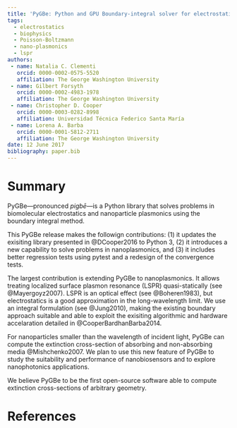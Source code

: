 ```yaml
---
title: 'PyGBe: Python and GPU Boundary-integral solver for electrostatics'
tags:
  - electrostatics
  - biophysics
  - Poisson-Boltzmann
  - nano-plasmonics
  - lspr
authors:
 - name: Natalia C. Clementi
   orcid: 0000-0002-0575-5520
   affiliation: The George Washington University
 - name: Gilbert Forsyth
   orcid: 0000-0002-4983-1978
   affiliation: The George Washington University
 - name: Christopher D. Cooper
   orcid: 0000-0003-0282-8998
   affiliation: Universidad Técnica Federico Santa María
 - name: Lorena A. Barba
   orcid: 0000-0001-5812-2711
   affiliation: The George Washington University
date: 12 June 2017
bibliography: paper.bib
---
```


# Summary

PyGBe—pronounced _pigbē_—is a Python library that solves problems in 
biomolecular electrostatics and nanoparticle plasmonics
using the boundary integral method.

This PyGBe release makes the followign contributions:
(1) it updates the exisiting library presented in @DCooper2016 to Python 3,
(2) it introduces a new capability to solve problems in nanoplasmonics, and 
(3) it includes better regression tests using pytest and a redesign of the convergence tests.


The largest contribution is extending PyGBe to nanoplasmonics.
It allows treating localized surface plasmon resonance (LSPR)
quasi-statically (see @Mayergoyz2007). LSPR is an optical
effect (see @Boheren1983), but electrostatics is a good approximation in the long-wavelength
limit. We use an integral formulation (see @Jung2010), making the existing boundary  
approach suitable and able to exploit the exisiting algorithmic and hardware 
accelaration detailed in @CooperBardhanBarba2014.

For nanoparticles smaller than the wavelength of incident light, PyGBe 
can compute the extinction cross-section of absorbing and non-absorbing media
@Mishchenko2007. We plan to use this new feature of PyGBe to study the 
suitability and performance of nanobiosensors and to explore nanophotonics 
applications.

We believe PyGBe to be the first open-source software able to compute extinction
cross-sections of arbitrary geometry. 

# References
